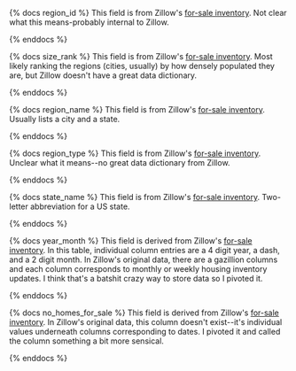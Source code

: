 {% docs region_id %}
This field is from Zillow's [for-sale inventory](https://www.zillow.com/research/data/). Not clear what this means-probably internal to Zillow. 

{% enddocs %}

{% docs size_rank %}
This field is from Zillow's [for-sale inventory](https://www.zillow.com/research/data/). Most likely ranking the regions (cities, usually) by how densely populated they are, but Zillow doesn't have a great data dictionary. 

{% enddocs %}

{% docs region_name %}
This field is from Zillow's [for-sale inventory](https://www.zillow.com/research/data/). Usually lists a city and a state.

{% enddocs %}

{% docs region_type %}
This field is from Zillow's [for-sale inventory](https://www.zillow.com/research/data/). Unclear what it means--no great data dictionary from Zillow.

{% enddocs %}

{% docs state_name %}
This field is from Zillow's [for-sale inventory](https://www.zillow.com/research/data/). Two-letter abbreviation for a US state.

{% enddocs %}

{% docs year_month %}
This field is derived from Zillow's [for-sale inventory](https://www.zillow.com/research/data/). In this table, individual column entries are a 4 digit year, a dash, and a 2 digit month. In Zillow's original data, there are a gazillion columns and each column corresponds to monthly or weekly housing inventory updates. I think that's a batshit crazy way to store data so I pivoted it. 

{% enddocs %}

{% docs no_homes_for_sale %}
This field is derived from Zillow's [for-sale inventory](https://www.zillow.com/research/data/). In Zillow's original data, this column doesn't exist--it's individual values underneath columns corresponding to dates. I pivoted it and called the column something a bit more sensical. 

{% enddocs %}